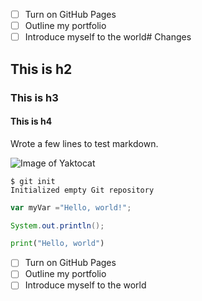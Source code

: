 - [ ] Turn on GitHub Pages
- [ ] Outline my portfolio
- [ ] Introduce myself to the world# Changes
## This is h2
### This is h3
#### This is h4
Wrote a few lines to test markdown. 

![Image of Yaktocat](https://octodex.github.com/images/yaktocat.png)

```
$ git init
Initialized empty Git repository
```

``` javascript
var myVar ="Hello, world!";
```

```java
System.out.println();
```

```python
print("Hello, world")
```

- [ ] Turn on GitHub Pages
- [ ] Outline my portfolio
- [ ] Introduce myself to the world
